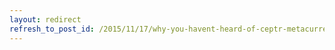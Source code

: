 ```yaml
---
layout: redirect
refresh_to_post_id: /2015/11/17/why-you-havent-heard-of-ceptr-metacurrency-has-been-underground
---
```

